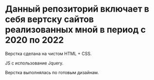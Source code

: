 # Данный репозиторий включает в себя вертску сайтов реализованных мной в период с 2020 по 2022

Верстка сделана на чистом HTML + CSS.

JS с использование Jquery.

Верстка выполнялась по готовым дизайнам.
